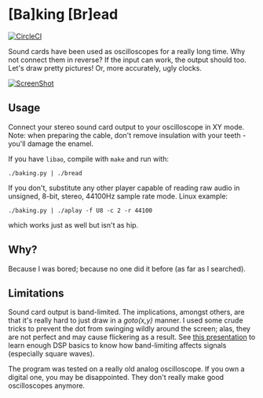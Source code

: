 [Ba]king [Br]ead
==================

[![CircleCI](https://circleci.com/gh/kosma/bakingbread.svg?style=svg)](https://circleci.com/gh/kosma/bakingbread)

Sound cards have been used as oscilloscopes for a really long time. Why not
connect them in reverse? If the input can work, the output should too. Let's
draw pretty pictures! Or, more accurately, ugly clocks.

[![ScreenShot](https://raw.github.com/kosma/bakingbread/master/youtube.png)](http://youtu.be/xPzrCnYasj0)

Usage
-----

Connect your stereo sound card output to your oscilloscope in XY mode. Note:
when preparing the cable, don't remove insulation with your teeth - you'll
damage the enamel.

If you have ``libao``, compile with ``make`` and run with:

``./baking.py | ./bread``

If you don't, substitute any other player capable of reading raw audio in
unsigned, 8-bit, stereo, 44100Hz sample rate mode. Linux example:

``./baking.py | ./aplay -f U8 -c 2 -r 44100``

which works just as well but isn't as hip.

Why?
----

Because I was bored; because no one did it before (as far as I searched).

Limitations
-----------

Sound card output is band-limited. The implications, amongst others, are that
it's really hard to just draw in a *goto(x,y)* manner. I used some crude tricks
to prevent the dot from swinging wildly around the screen; alas, they are not
perfect and may cause flickering as a result. See
[this presentation](http://xiph.org/video/vid2.shtml) to learn enough DSP basics
to know how band-limiting affects signals (especially square waves).

The program was tested on a really old analog oscilloscope. If you own a digital
one, you may be disappointed. They don't really make good oscilloscopes anymore.
